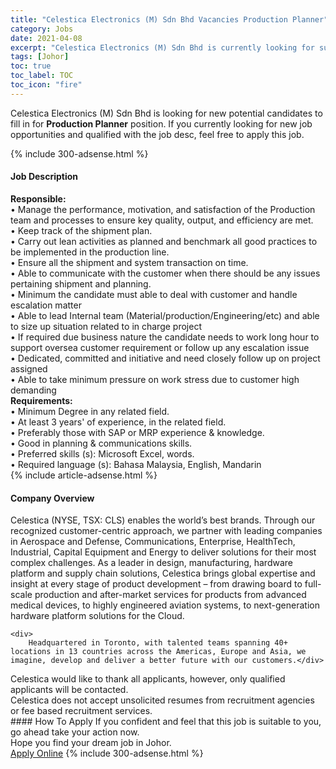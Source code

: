 ```yaml
---
title: "Celestica Electronics (M) Sdn Bhd Vacancies Production Planner" 
category: Jobs 
date: 2021-04-08 
excerpt: "Celestica Electronics (M) Sdn Bhd is currently looking for suitable person to fill in the Production Planner which based in Johor" 
tags: [Johor] 
toc: true 
toc_label: TOC 
toc_icon: "fire" 
--- 
```


<p>Celestica Electronics (M) Sdn Bhd is looking for new potential candidates to fill in for <b>Production Planner</b> position. If you currently looking for new job opportunities and qualified with the job desc, feel free to apply this job.
</p>{% include 300-adsense.html %} 
<div><div><h4>Job Description</h4></div><div><div><span><div><div><strong>Responsible:</strong></div><div>&#8226; Manage the performance, motivation, and satisfaction of the Production team and processes to ensure key quality, output, and efficiency are met.<br>&#8226; Keep track of the shipment plan.<br>&#8226; Carry out lean activities as planned and benchmark all good practices to be implemented in the production line.<br>&#8226; Ensure all the shipment and system transaction on time.<br>&#8226; Able to communicate with the customer when there should be any issues pertaining shipment and planning.<br>&#8226; Minimum the candidate must able to deal with customer and handle escalation matter<br>&#8226; Able to lead Internal team (Material/production/Engineering/etc) and able to size up situation related to in charge project<br>&#8226; If required due business nature the candidate needs to work long hour to support oversea customer requirement or follow up any escalation issue<br>&#8226; Dedicated, committed and initiative and need closely follow up on project assigned<br>&#8226; Able to take minimum pressure on work stress due to customer high demanding</div><div><strong>Requirements:</strong><br>&#8226; Minimum Degree in any related field.<br>&#8226; At least 3 years' of experience, in the related field.<br>&#8226; Preferably those with SAP or MRP experience &amp; knowledge.<br>&#8226; Good in planning &amp; communications skills.<br>&#8226; Preferred skills (s): Microsoft Excel, words.</div><div>&#8226; Required language (s): Bahasa Malaysia, English, Mandarin</div></div></span></div></div></div> 
{% include article-adsense.html %} 
<div><div><h4>Company Overview</h4></div><div><div><span><div><div>
	Celestica (NYSE, TSX: CLS) enables the world&#8217;s best brands. Through our recognized customer-centric approach, we partner with leading companies in Aerospace and Defense, Communications, Enterprise, HealthTech, Industrial, Capital Equipment and Energy to deliver solutions for their most complex challenges. As a leader in design, manufacturing, hardware platform and supply chain solutions, Celestica brings global expertise and insight at every stage of product development &#8211; from drawing board to full-scale production and after-market services for products from advanced medical devices, to highly engineered aviation systems, to next-generation hardware platform solutions for the Cloud.
	
	<div>
		Headquartered in Toronto, with talented teams spanning 40+ locations in 13 countries across the Americas, Europe and Asia, we imagine, develop and deliver a better future with our customers.</div>
<div>
		Celestica would like to thank all applicants, however, only qualified applicants will be contacted.</div>
<div>
		Celestica does not accept unsolicited resumes from recruitment agencies or fee based recruitment services.</div>
</div></div></span></div></div></div> 
#### How To Apply 
If you confident and feel that this job is suitable to you, go ahead take your action now. <br/> 
Hope you find your dream job in Johor. <br/> 
<a href="https://www.jobstreet.com.my/en/job/production-planner-4529998?jobId=jobstreet-my-job-4529998&" class="btn btn--info" target="_blank" rel="nofollow noopenner">Apply Online</a> 
{% include 300-adsense.html %} 